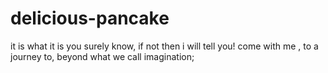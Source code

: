 # delicious-pancake
it is what it is
you surely know, if not then i will tell you!
come with me ,
to a journey to, beyond what we call imagination;
